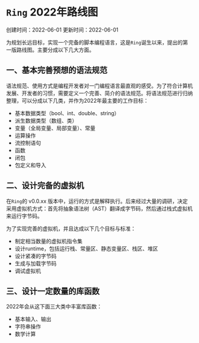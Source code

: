 # ```Ring``` 2022年路线图

创建时间：2022-06-01
更新时间：2022-06-01

为规划长远目标，实现一个完备的脚本编程语言，这是```Ring```诞生以来，提出的第一版路线图。主要分成以下几大方面。


## 一、基本完善预想的语法规范

语法规范、使用方式是编程开发者对一门编程语言最直观的感受。为了符合计算机发展、开发者的习惯，需要定义一个完善、简介的语法规范。将语法规范进行归纳整理，可以分成以下几类，并作为2022年最主要的工作目标：

- 基本数据类型（bool、int、double、string）
- 派生数据类型（数组、类）
- 变量（全局变量、局部变量）、常量
- 运算操作
- 流控制语句
- 函数
- 闭包
- 包定义和导入


## 二、设计完备的虚拟机

在```Ring```的 v0.0.xx 版本中，运行的方式是解释执行。后来经过大量的调研，决定采用虚拟机方式：首先将抽象语法树（AST）翻译成字节码，然后通过栈式虚拟机来运行字节码。

为了实现完善的虚拟机，并且达成以下几个目标与标准：

- 制定相当数量的虚拟机指令集
- 设计runtime，包括运行栈、常量区、静态变量区、栈区、堆区
- 设计紧凑的字节码
- 生成与加载字节码
- 调试虚拟机


## 三、设计一定数量的库函数

2022年会从这下面三大类中丰富库函数：

- 基本输入、输出
- 字符串操作
- 数学计算